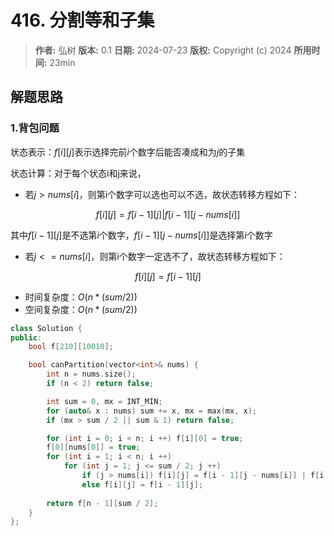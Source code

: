 # 416. 分割等和子集

> **作者:** 弘树
> **版本:** 0.1
> **日期:** 2024-07-23
> **版权:** Copyright (c) 2024
> **所用时间:** 23min

## 解题思路
### 1.背包问题

状态表示：$f[i][j]$表示选择完前$i$个数字后能否凑成和为$j$的子集

状态计算：对于每个状态i和j来说，

- 若$j>nums[i]$，则第i个数字可以选也可以不选，故状态转移方程如下：

$$
	f[i][j] = f[i - 1][j] | f[i - 1][j - nums[i]]
$$

其中$f[i-1][j]$是不选第$i$个数字，$f[i-1][j-nums[i]]$是选择第$i$个数字

- 若$j<=nums[i]$，则第i个数字一定选不了，故状态转移方程如下：

$$
	f[i][j] = f[i - 1][j]
$$

- 时间复杂度：$O(n * (sum / 2))$
- 空间复杂度：$O(n * (sum / 2))$

```C++
class Solution {
public:
    bool f[210][10010];

    bool canPartition(vector<int>& nums) {
        int n = nums.size();
        if (n < 2) return false;

        int sum = 0, mx = INT_MIN;
        for (auto& x : nums) sum += x, mx = max(mx, x);
        if (mx > sum / 2 || sum & 1) return false;

        for (int i = 0; i < n; i ++) f[i][0] = true;
        f[0][nums[0]] = true;
        for (int i = 1; i < n; i ++)
            for (int j = 1; j <= sum / 2; j ++)
                if (j > nums[i]) f[i][j] = f[i - 1][j - nums[i]] | f[i - 1][j];
                else f[i][j] = f[i - 1][j];
        
        return f[n - 1][sum / 2];
    }
};
```